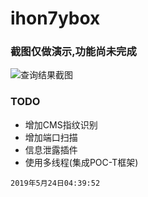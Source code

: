 
# ihon7ybox


### 截图仅做演示,功能尚未完成

![查询结果截图](https://github.com/ihoneysec/ihon7ybox/tree/master/t00ls/static/t00ls/img/052401.png)


### TODO

- 增加CMS指纹识别
- 增加端口扫描
- 信息泄露插件
- 使用多线程(集成POC-T框架)


`2019年5月24日04:39:52`